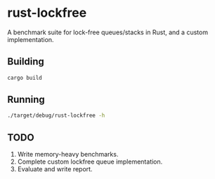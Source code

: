 # rust-lockfree
A benchmark suite for lock-free queues/stacks in Rust, and a custom implementation.

## Building
```bash
cargo build 
```

## Running
```bash
./target/debug/rust-lockfree -h
```

## TODO
1. Write memory-heavy benchmarks.
2. Complete custom lockfree queue implementation.
3. Evaluate and write report.

